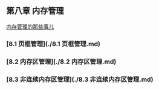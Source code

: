 ## 第八章 内存管理

[内存管理的那些事儿](http://edsionte.com/techblog/%E5%86%85%E5%AD%98%E7%AE%A1%E7%90%86)

### [8.1 页框管理](./8.1 页框管理.md)

### [8.2 内存区管理](./8.2 内存区管理.md)

### [8.3 非连续内存区管理](./8.3 非连续内存区管理.md)
